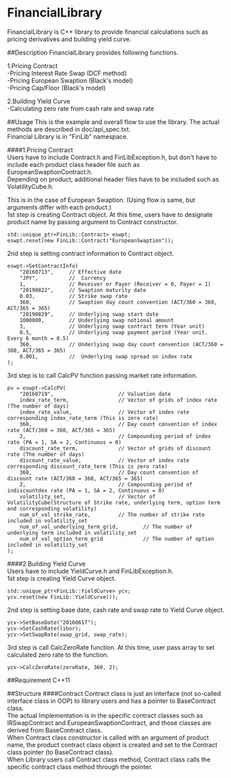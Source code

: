 
FinancialLibrary
==================

FinancialLibrary is C++ library to provide financial calculations such as pricing derivatives and building yield curve.  
  
  

##Description
FinancialLibrary provides following functions.  

1.Pricing Contract  
	-Pricing Interest Rate Swap (DCF method)  
	-Pricing European Swaption  (Black's model)  
	-Pricing Cap/Floor  (Black's model)  
	
2.Building Yield Curve  
	-Calculating zero rate from cash rate and swap rate  
  

##Usage
This is the example and overall flow to use the library. The actual methods are described in doc/api_spec.txt.  
Financial Library is in "FinLib" namespace.  
  
####1.Pricing Contract  
Users have to include Contract.h and FinLibException.h, but don't have to include each product class header file such as EuropeanSwaptionContract.h.  
Depending on product, additional header files have to be included such as VolatilityCube.h.    
  
This is in the case of European Swaption. (Using flow is same, but arguments differ with each product.)  
1st step is creating Contract object. At this time, users have to designate product name by passing argument to Contract constructor.  
```
std::unique_ptr<FinLib::Contract> eswpt;
eswpt.reset(new FinLib::Contract("EuropeanSwaption"));  
```
2nd step is setting contract information to Contract object.  
```
eswpt->SetContractInfo(
	"20160713", 	// Effective date
	"JPY", 			//	Currency
	1, 				// Receiver or Payer (Receiver = 0, Payer = 1)
	"20190822", 	// Swaption maturity date
	0.03, 			// Strike swap rate
	360, 			// Swaption day count convention (ACT/360 = 360, ACT/365 = 365)
	"20190829", 	// Underlying swap start date
	1000000, 		// Underlying swap notional amount
	3, 				// Underlying swap contract term (Year unit)
	0.5, 			// Underlying swap payment period (Year unit. Every 6 month = 0.5)
	360, 			// Underlying swap day count convention (ACT/360 = 360, ACT/365 = 365)
	0.001, 			//  Underlying swap spread on index rate
);
```
3rd step is to call CalcPV function passing market rate information.  
```
pv = eswpt->CalcPV(
	"20160719", 					// Valuation date
	index_rate_term, 				// Vector of grids of index rate (The number of days)
	index_rate_value, 				// Vector of index rate corresponding index_rate_term (This is zero rate)
	360, 							// Day count convention of index rate (ACT/360 = 360, ACT/365 = 365)
	2, 								// Compounding period of index rate (PA = 1, SA = 2, Continuous = 0)
	discount_rate_term, 			// Vector of grids of discount rate (The number of days)
	discount_rate_value,	 		// Vector of index rate corresponding discount_rate_term (This is zero rate)
	360, 							// Day count convention of discount rate (ACT/360 = 360, ACT/365 = 365)
	2, 								// Compounding period of indiscountdex rate (PA = 1, SA = 2, Continuous = 0)
	volatility_set, 				// Vector of VolatilityCube(Structure of Strike rate, underlying term, option term and corresponding volatility)
	num_of_vol_strike_rate, 		// The number of strike rate included in volatility_set
	num_of_vol_underlying_term_grid, 		// The number of underlying term included in volatility_set
	num_of_vol_option_term_grid				// The number of option included in volatility_set
);
```
  
####2.Building Yield Curve  
Users have to include YieldCurve.h and FinLibException.h.  
1st step is creating Yield Curve object.  
```
std::unique_ptr<FinLib::YieldCurve> ycv;
ycv.reset(new FinLib::YieldCurve());  
```
2nd step is setting base date, cash rate and swap rate to Yield Curve object.  
```
ycv->SetBaseDate("20160617");
ycv->SetCashRate(libor);
ycv->SetSwapRate(swap_grid, swap_rate);  
```
3rd step is call CalcZeroRate function. At this time, user pass array to set calculated zero rate to the function.  
```
ycv->CalcZeroRate(zeroRate, 360, 2);  
```
  

##Requirement
C++11  


##Structure
####Contract
Contract class is just an interface (not so-called interface class in OOP) to library users and has a pointer to BaseContract class.  
The actual Implementation is in the specific contract classes such as IRSwapContract and EuropeanSwaptionContract, and those classes are derived from BaseContract class.  
When Contract class constructor is called with an argument of product name, the product contract class object is created and set to the Contract class pointer (to BaseContract class).  
When Library users call Contract class method, Contract class calls the specific contract class method through the pointer.  

  
